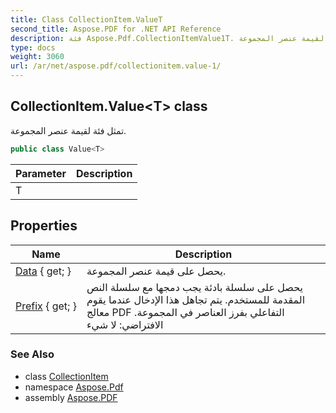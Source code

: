 ```yaml
---
title: Class CollectionItem.ValueT
second_title: Aspose.PDF for .NET API Reference
description: فئة Aspose.Pdf.CollectionItemValue1T. تمثل فئة لقيمة عنصر المجموعة
type: docs
weight: 3060
url: /ar/net/aspose.pdf/collectionitem.value-1/
---
```

## CollectionItem.Value&lt;T&gt; class

تمثل فئة لقيمة عنصر المجموعة.

```csharp
public class Value<T>
```

| Parameter | Description |
| --- | --- |
| T |  |

## Properties

| Name | Description |
| --- | --- |
| [Data](../../aspose.pdf/collectionitem.value-1/data) { get; } | يحصل على قيمة عنصر المجموعة. |
| [Prefix](../../aspose.pdf/collectionitem.value-1/prefix) { get; } | يحصل على سلسلة بادئة يجب دمجها مع سلسلة النص المقدمة للمستخدم. يتم تجاهل هذا الإدخال عندما يقوم معالج PDF التفاعلي بفرز العناصر في المجموعة. الافتراضي: لا شيء |

### See Also

* class [CollectionItem](../collectionitem/)
* namespace [Aspose.Pdf](../../aspose.pdf/)
* assembly [Aspose.PDF](../../)